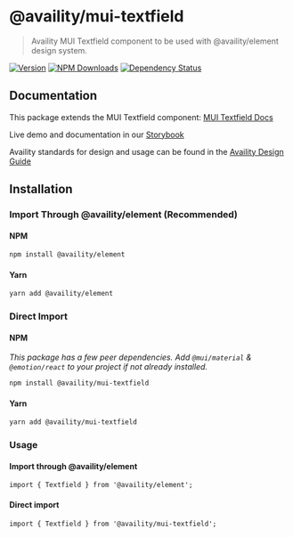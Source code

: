 # @availity/mui-textfield

> Availity MUI Textfield component to be used with @availity/element design system.

[![Version](https://img.shields.io/npm/v/@availity/mui-textfield.svg?style=for-the-badge)](https://www.npmjs.com/package/@availity/mui-textfield)
[![NPM Downloads](https://img.shields.io/npm/dt/@availity/mui-textfield.svg?style=for-the-badge)](https://www.npmjs.com/package/@availity/mui-textfield)
[![Dependency Status](https://img.shields.io/librariesio/release/npm/@availity/mui-textfield?style=for-the-badge)](https://github.com/Availity/element/blob/main/packages/mui-textfield/package.json)

## Documentation

This package extends the MUI Textfield component: [MUI Textfield Docs](https://mui.com/components/textfield/)

Live demo and documentation in our [Storybook](https://availity.github.io/element/?path=/docs/form-components-textfield-introduction--docs)

Availity standards for design and usage can be found in the [Availity Design Guide](https://zeroheight.com/2e36e50c7)

## Installation

### Import Through @availity/element (Recommended)

#### NPM

```bash
npm install @availity/element
```

#### Yarn

```bash
yarn add @availity/element
```

### Direct Import

#### NPM

_This package has a few peer dependencies. Add `@mui/material` & `@emotion/react` to your project if not already installed._

```bash
npm install @availity/mui-textfield
```

#### Yarn

```bash
yarn add @availity/mui-textfield
```

### Usage

#### Import through @availity/element

```tsx
import { Textfield } from '@availity/element';
```

#### Direct import

```tsx
import { Textfield } from '@availity/mui-textfield';
```
